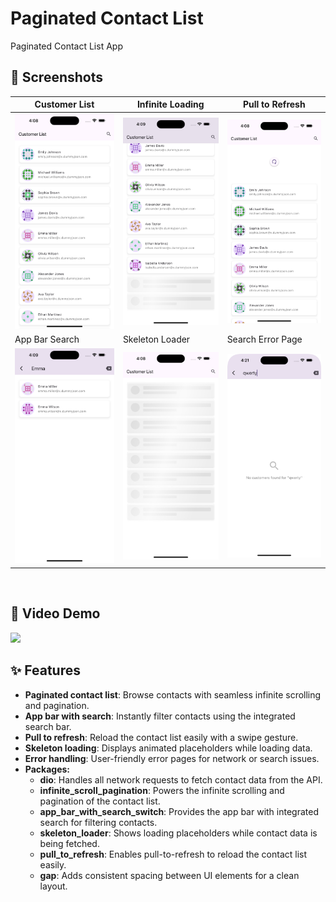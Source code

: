 # Paginated Contact List

Paginated Contact List App

## 📸 Screenshots
| Customer List | Infinite Loading | Pull to Refresh |
|------|-------|-------|
|<img src="screenshots/1.png" width="300">|<img src="screenshots/2.png" width="300">|<img src="screenshots/3.png" width="300">|
| App Bar Search | Skeleton Loader | Search Error Page |
|<img src="screenshots/4.png" width="300">|<img src="screenshots/5.png" width="300">|<img src="screenshots/6.png" width="300">|

<br>

## 🎥 Video Demo
<img src="screenshots/demo.gif" width="300">

<br>

## ✨ Features
* **Paginated contact list**: Browse contacts with seamless infinite scrolling and pagination.
* **App bar with search**: Instantly filter contacts using the integrated search bar.
* **Pull to refresh**: Reload the contact list easily with a swipe gesture.
* **Skeleton loading**: Displays animated placeholders while loading data.
* **Error handling**: User-friendly error pages for network or search issues.
* **Packages:**
    * **dio**: Handles all network requests to fetch contact data from the API.
    * **infinite_scroll_pagination**: Powers the infinite scrolling and pagination of the contact list.
    * **app_bar_with_search_switch**: Provides the app bar with integrated search for filtering contacts.
    * **skeleton_loader**: Shows loading placeholders while contact data is being fetched.
    * **pull_to_refresh**: Enables pull-to-refresh to reload the contact list easily.
    * **gap**: Adds consistent spacing between UI elements for a clean layout.
    

    